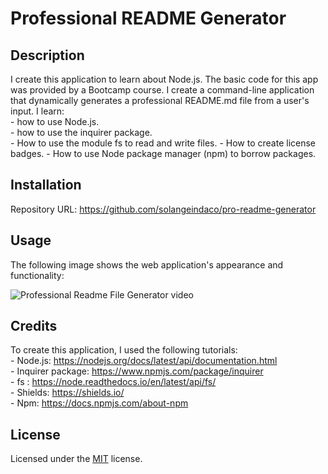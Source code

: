 # Professional README Generator

## Description

I create this application to learn about Node.js. The basic code for this app was provided by a Bootcamp course. I create a command-line application that dynamically generates a professional README.md file from a user's input.
I learn:  
    - how to use Node.js.  
    - how to use the inquirer package.   
    - How to use the module fs to read and write files.
    - How to create license badges. 
    - How to use Node package manager (npm) to borrow packages.    

## Installation

Repository URL: https://github.com/solangeindaco/pro-readme-generator   

## Usage

The following image shows the web application's appearance and functionality:

![Professional Readme File Generator video](https://drive.google.com/file/d/1rvkC-XBeOKQ3MKVKiq10M-gPr86KDnT0/view)


## Credits

To create this application, I used the following tutorials:  
    - Node.js: https://nodejs.org/docs/latest/api/documentation.html    
    - Inquirer package: https://www.npmjs.com/package/inquirer              
    - fs : https://node.readthedocs.io/en/latest/api/fs/      
    - Shields: https://shields.io/  
    - Npm: https://docs.npmjs.com/about-npm      

## License

Licensed under the [MIT](LICENSE) license.

